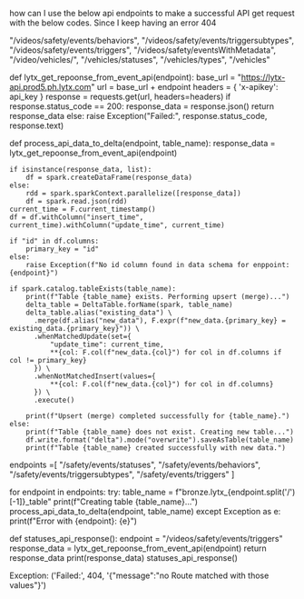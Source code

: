 
how can I use the below api endpoints to make a successful API get request with the below codes. Since I keep having an error 404

"/videos/safety/events/behaviors",
    "/videos/safety/events/triggersubtypes",
    "/videos/safety/events/triggers",
    "/videos/safety/eventsWithMetadata",
    "/video/vehicles/",
    "/vehicles/statuses",
    "/vehicles/types",
    "/vehicles"


def lytx_get_repoonse_from_event_api(endpoint):
    base_url = "https://lytx-api.prod5.ph.lytx.com"
    url = base_url + endpoint
    headers = {
        'x-apikey': api_key
    }
    response = requests.get(url, headers=headers)
    if response.status_code == 200:
        response_data = response.json()
        return response_data
    else:
        raise Exception("Failed:", response.status_code, response.text)


def process_api_data_to_delta(endpoint, table_name):
    response_data = lytx_get_repoonse_from_event_api(endpoint)

    if isinstance(response_data, list):
        df = spark.createDataFrame(response_data) 
    else:
        rdd = spark.sparkContext.parallelize([response_data])
        df = spark.read.json(rdd)
    current_time = F.current_timestamp()
    df = df.withColumn("insert_time", current_time).withColumn("update_time", current_time)

    if "id" in df.columns:
        primary_key = "id"
    else:
        raise Exception(f"No id column found in data schema for enppoint: {endpoint}")

    if spark.catalog.tableExists(table_name):
        print(f"Table {table_name} exists. Performing upsert (merge)...")
        delta_table = DeltaTable.forName(spark, table_name) 
        delta_table.alias("existing_data") \
          .merge(df.alias("new_data"), F.expr(f"new_data.{primary_key} = existing_data.{primary_key}")) \
          .whenMatchedUpdate(set={
              "update_time": current_time, 
              **{col: F.col(f"new_data.{col}") for col in df.columns if col != primary_key}
          }) \
          .whenNotMatchedInsert(values={
              **{col: F.col(f"new_data.{col}") for col in df.columns}
          }) \
          .execute()

        print(f"Upsert (merge) completed successfully for {table_name}.")
    else:
        print(f"Table {table_name} does not exist. Creating new table...")
        df.write.format("delta").mode("overwrite").saveAsTable(table_name)
        print(f"Table {table_name} created successfully with new data.")



endpoints =[
    "/safety/events/statuses",
    "/safety/events/behaviors",
    "/safety/events/triggersubtypes",
    "/safety/events/triggers"
]

for endpoint in endpoints:
    try:
        table_name = f"bronze.lytx_{endpoint.split('/')[-1]}_table"
        print(f"Creating table {table_name}...")
        process_api_data_to_delta(endpoint, table_name)
    except Exception as e:
        print(f"Error with {endpoint}: {e}")



def statuses_api_response():
    endpoint = "/videos/safety/events/triggers"   
    response_data = lytx_get_repoonse_from_event_api(endpoint)
    return response_data
    print(response_data)
statuses_api_response()

Exception: ('Failed:', 404, '{"message":"no Route matched with those values"}')
